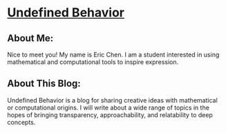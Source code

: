 # [Undefined Behavior](undef.blog)

## About Me:
Nice to meet you! My name is Eric Chen. I am a student interested in using mathematical and computational tools to inspire expression.  

## About This Blog:
Undefined Behavior is a blog for sharing creative ideas with mathematical or computational origins. I will write about a wide range of topics in the hopes of bringing transparency, approachability, and relatability to deep concepts.
